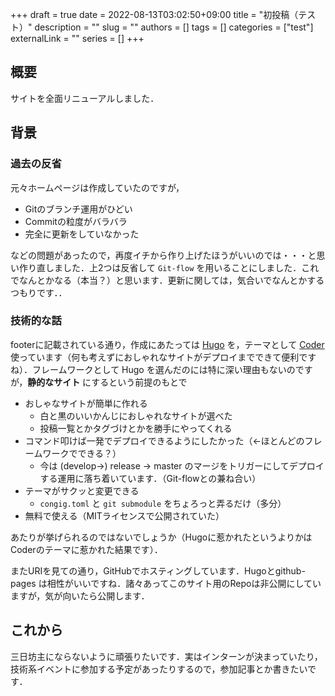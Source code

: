 +++ 
draft = true
date = 2022-08-13T03:02:50+09:00
title = "初投稿（テスト）"
description = ""
slug = ""
authors = []
tags = []
categories = ["test"]
externalLink = ""
series = []
+++

## 概要

サイトを全面リニューアルしました．

## 背景

### 過去の反省

元々ホームページは作成していたのですが，

- Gitのブランチ運用がひどい
- Commitの粒度がバラバラ
- 完全に更新をしていなかった

などの問題があったので，再度イチから作り上げたほうがいいのでは・・・と思い作り直しました．上2つは反省して `Git-flow` を用いることにしました．これでなんとかなる（本当？）と思います．更新に関しては，気合いでなんとかするつもりです．．

### 技術的な話

footerに記載されている通り，作成にあたっては [Hugo](https://gohugo.io) を，テーマとして [Coder](https://github.com/luizdepra/hugo-coder) 使っています（何も考えずにおしゃれなサイトがデプロイまでできて便利ですね）．フレームワークとして Hugo を選んだのには特に深い理由もないのですが，**静的なサイト** にするという前提のもとで

- おしゃなサイトが簡単に作れる
  - 白と黒のいいかんじにおしゃれなサイトが選べた
  - 投稿一覧とかタグづけとかを勝手にやってくれる
- コマンド叩けば一発でデプロイできるようにしたかった（<-ほとんどのフレームワークでできる？）
  - 今は (develop->) release -> master のマージをトリガーにしてデプロイする運用に落ち着いています．（Git-flowとの兼ね合い）
- テーマがサクッと変更できる
  - `congig.toml` と `git submodule` をちょろっと弄るだけ（多分）
- 無料で使える（MITライセンスで公開されていた）

あたりが挙げられるのではないでしょうか（Hugoに惹かれたというよりかはCoderのテーマに惹かれた結果です）．

またURIを見ての通り，GitHubでホスティングしています．Hugoとgithub-pages は相性がいいですね．諸々あってこのサイト用のRepoは非公開にしていますが，気が向いたら公開します．

## これから

三日坊主にならないように頑張りたいです．実はインターンが決まっていたり，技術系イベントに参加する予定があったりするので，参加記事とか書きたいです．
